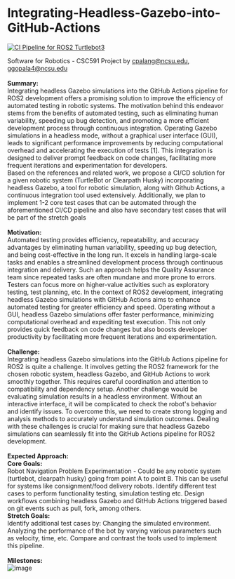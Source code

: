 # Integrating-Headless-Gazebo-into-GitHub-Actions
[![CI Pipeline for ROS2 Turtlebot3](https://github.com/chiragbheemaiah/Integrating-Headless-Gazebo-into-GitHub-Actions/actions/workflows/main.yml/badge.svg)](https://github.com/chiragbheemaiah/Integrating-Headless-Gazebo-into-GitHub-Actions/actions/workflows/main.yml)

Software for Robotics - CSC591 Project by cpalang@ncsu.edu, ggopala4@ncsu.edu <br><br>
**Summary:**<br>
Integrating headless Gazebo simulations into the GitHub Actions pipeline for ROS2 development offers a promising solution to improve the efficiency of automated testing in robotic systems. The motivation behind this endeavor stems from the benefits of automated testing, such as eliminating human variability, speeding up bug detection, and promoting a more efficient development process through continuous integration. Operating Gazebo simulations in a headless mode, without a graphical user interface (GUI), leads to significant performance improvements by reducing computational overhead and accelerating the execution of tests [1]. This integration is designed to deliver prompt feedback on code changes, facilitating more frequent iterations and experimentation for developers.
<br>
Based on the references and related work, we propose a CI/CD solution for a given robotic system (TurtleBot or Clearpath Husky) incorporating headless Gazebo, a tool for robotic simulation, along with Github Actions, a continuous integration tool used extensively. Additionally, we plan to implement 1-2 core test cases that can be automated through the aforementioned CI/CD pipeline and also have secondary test cases that will be part of the stretch goals
<br><br>
**Motivation:**<br>
Automated testing provides efficiency, repeatability, and accuracy advantages by eliminating human variability, speeding up bug detection, and being cost-effective in the long run. It excels in handling large-scale tasks and enables a streamlined development process through continuous integration and delivery. Such an approach helps the Quality Assurance team since repeated tasks are often mundane and more prone to errors. Testers can focus more on higher-value activities such as exploratory testing, test planning, etc. 
In the context of ROS2 development, integrating headless Gazebo simulations with GitHub Actions aims to enhance automated testing for greater efficiency and speed. Operating without a GUI, headless Gazebo simulations offer faster performance, minimizing computational overhead and expediting test execution. This not only provides quick feedback on code changes but also boosts developer productivity by facilitating more frequent iterations and experimentation.
<br><br>
**Challenge:**<br>
Integrating headless Gazebo simulations into the GitHub Actions pipeline for ROS2 is quite a challenge. It involves getting the ROS2 framework for the chosen robotic system, headless Gazebo, and GitHub Actions to work smoothly together. This requires careful coordination and attention to compatibility and dependency setup. Another challenge would be evaluating simulation results in a headless environment. Without an interactive interface, it will be complicated to check the robot's behavior and identify issues. To overcome this, we need to create strong logging and analysis methods to accurately understand simulation outcomes. Dealing with these challenges is crucial for making sure that headless Gazebo simulations can seamlessly fit into the GitHub Actions pipeline for ROS2 development.
<br><br>
**Expected Approach:**
<br>
**Core Goals:**<br>
Robot Navigation Problem Experimentation - Could be any robotic system (turtlebot, clearpath husky) going from point A to point B. This can be useful for systems like consignment/food delivery robots.
Identify different test cases to perform functionality testing, simulation testing etc.
Design workflows combining headless Gazebo and GitHub Actions triggered based on git events such as pull, fork, among others.
<br>
**Stretch Goals:**<br>
Identify additional test cases by:
Changing the simulated environment.
Analyzing the performance of the bot by varying various parameters such as velocity, time, etc.
Compare and contrast the tools used to implement this pipeline.
<br><br>
**Milestones:**<br>
![image](https://media.github.ncsu.edu/user/29852/files/10c28f83-f9dc-45e0-b0a7-5c105df9aa4f)


